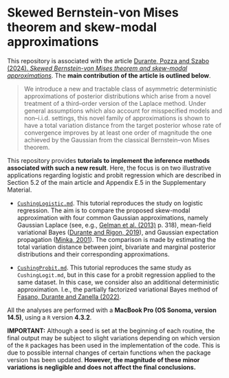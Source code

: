 # Skewed Bernstein-von Mises theorem and skew-modal approximations

This repository is associated with the article [Durante, Pozza and Szabo (2024). *Skewed Bernstein-von Mises theorem and skew-modal approximations*](https://arxiv.org/pdf/2301.03038). The **main contribution of the article is outlined below**.

> We introduce a new and tractable class of asymmetric deterministic approximations of posterior distributions which arise from a novel treatment of a third–order version of the Laplace method. Under general assumptions which also account for misspecified models and non–i.i.d. settings, this novel family of approximations is shown to have a total variation distance from the target posterior whose rate of convergence improves by at least one order of magnitude the one achieved by the Gaussian from the classical Bernstein–von Mises theorem.

This repository provides **tutorials to implement the inference methods associated with such a new result**. Here, the focus is on two illustrative applications regarding logistic and probit regression which are described in Section 5.2 of the main article and Appendix E.5 in the Supplementary Material.

- [`CushingLogistic.md`](https://github.com/Francesco16p/SMA/blob/main/CushingLogistic.md). This tutorial reproduces the study on logistic regression. The aim is to compare the proposed skew-modal approximation with four common Gaussian approximations, namely Gaussian Laplace (see, e.g., [Gelman et al. (2013)](http://www.stat.columbia.edu/~gelman/book/) p. 318), mean-field variational Bayes ([Durante and Rigon, 2019](https://projecteuclid.org/journals/statistical-science/volume-34/issue-3/Conditionally-Conjugate-Mean-Field-Variational-Bayes-for-Logistic-Models/10.1214/19-STS712.full)), and Gaussian expectation propagation ([Minka, 2001](https://arxiv.org/abs/1301.2294)). The comparison is made by estimating the total variation distance between joint, bivariate and marginal posterior distributions and their corresponding approximations. 
  
- [`CushingProbit.md`](https://github.com/Francesco16p/SMA/blob/main/CushingProbit.md). This tutorial reproduces the same study as `CushingLogit.md`, but in this case for a probit regression applied to the same dataset. In this case, we consider also an additional deterministic approximation. I.e., the partially factorized variational Bayes method of [Fasano, Durante and Zanella (2022)](https://doi.org/10.1093/biomet/asac026).

All the analyses are performed with a **MacBook Pro (OS Sonoma, version 14.5)**, using a `R` version **4.3.2**.

**IMPORTANT:** Although a seed is set at the beginning of each routine, the final output may be subject to slight variations depending on which version of the `R` packages has been used in the implementation of the code. This is due to possible internal changes of certain functions when the package version has been updated. **However, the magnitude of these minor variations is negligible and does not affect the final conclusions.**
